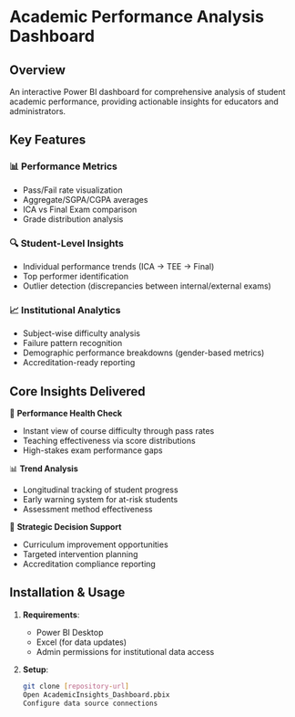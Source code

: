 # Academic Performance Analysis Dashboard

## Overview
An interactive Power BI dashboard for comprehensive analysis of student academic performance, providing actionable insights for educators and administrators.

## Key Features

### 📊 Performance Metrics
- Pass/Fail rate visualization
- Aggregate/SGPA/CGPA averages
- ICA vs Final Exam comparison
- Grade distribution analysis

### 🔍 Student-Level Insights
- Individual performance trends (ICA → TEE → Final)
- Top performer identification
- Outlier detection (discrepancies between internal/external exams)

### 📈 Institutional Analytics
- Subject-wise difficulty analysis
- Failure pattern recognition
- Demographic performance breakdowns (gender-based metrics)
- Accreditation-ready reporting

## Core Insights Delivered

🎯 **Performance Health Check**
- Instant view of course difficulty through pass rates
- Teaching effectiveness via score distributions
- High-stakes exam performance gaps

📊 **Trend Analysis**
- Longitudinal tracking of student progress
- Early warning system for at-risk students
- Assessment method effectiveness

🧩 **Strategic Decision Support**
- Curriculum improvement opportunities
- Targeted intervention planning
- Accreditation compliance reporting

## Installation & Usage

1. **Requirements**:
   - Power BI Desktop
   - Excel (for data updates)
   - Admin permissions for institutional data access

2. **Setup**:
   ```bash
   git clone [repository-url]
   Open AcademicInsights_Dashboard.pbix
   Configure data source connections
